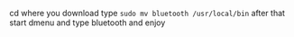 cd where you download
type `sudo mv bluetooth /usr/local/bin`
after that start dmenu and type bluetooth and enjoy

